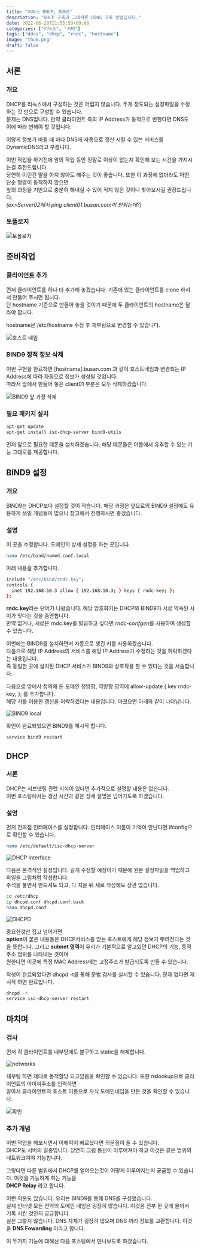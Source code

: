 ```yaml
---
title: "리눅스 DHCP, DDNS"
description: "DHCP 구축과 그에따른 DDNS 구축 방법입니다."
date: 2022-06-28T21:55:53+09:00
categories: ["리눅스", "서버"]
tags: ["ddns", "dhcp", "rndc", "hostname"]
image: "thum.png"
draft: false
---
```


## 서론

### 개요

DHCP를 리눅스에서 구성하는 것은 어렵지 않습니다. 두개 정도되는 설정파일을 수정하는 것 만으로 구성할 수 있습니다.  
문제는 DNS입니다. 만약 클라이언트 측의 IP Address가 동적으로 변한다면 DNS도 이에 따라 변해야 할 것입니다.  

이렇게 정보가 바뀔 때 마다 DNS에 자동으로 갱신 시킬 수 있는 서비스를 DynamicDNS라고 부릅니다.

이번 작업을 하기전에 앞의 작업 동안 정말로 이상이 없는지 확인해 보는 시간을 가지시는걸 추천드립니다.  
당연히 이런건 말을 하지 않아도 해주는 것이 좋습니다. 또한 이 과정에 없더라도 어떤 단순 명령이 동작하지 않으면  
앞의 과정을 기반으로 충분히 해내실 수 있어 적지 않은 것이니 찾아보시길 권장드립니다.  
*(ex>Server02에서 ping client01.busan.com이 안되는데?)*

### 토폴로지

![토폴로지](1.png)

## 준비작업

### 클라이언트 추가

먼저 클라이언트를 하나 더 추가해 놓겠습니다. 기존에 있는 클라이언트를 clone 하셔서 만들어 주시면 됩니다.  
단 hostname 기준으로 만들어 놓을 것이기 때문에 두 클라이언트의 hostname은 달라야 합니다.

hostname은 /etc/hostname 수정 후 재부팅으로 변경할 수 있습니다.

![호스트 네임](2.png)

### BIND9 정적 정보 삭제

이번 구현을 완료하면 [hostname].busan.com 과 같이 호스트네임과 변경되는 IP Address에 따라 자동으로 정보가 생성될 것입니다.  
따라서 앞에서 만들어 놓은 client01 부분은 모두 삭제하겠습니다.

![BIND9 앞 과정 삭제](3.png)


### 필요 패키지 설치

```Bash
apt-get update
apt-get install isc-dhcp-server bind9-utils
```

먼저 앞으로 필요한 데몬을 설치하겠습니다. 해당 데몬들은 이름에서 유추할 수 있는 기능 그대로를 제공합니다.

## BIND9 설정

### 개요

BIND9는 DHCP보다 설정할 것이 적습니다.
해당 과정은 앞으로의 BIND9 설정에도 유용하게 쓰일 개념들이 많으니 참고해서 진행하시면 좋겠습니다.

### 설명

이 곳을 수정합니다. 도메인의 상세 설정을 하는 곳입니다.

```Bash
nano /etc/bind/named.conf.local
```

아래 내용을 추가합니다.

```Bash
include "/etc/bind/rndc.key";
controls {
  inet 192.168.10.3 allow { 192.168.10.3; } keys { rndc-key; };
};
```

**rndc.key**라는 단어가 나왔습니다. 해당 암호화키는 DHCP와 BIND9가 서로 약속된 사이가 맞다는 것을 증명합니다.  
만약 없거나, 새로운 rndc.key를 발급하고 싶다면  *rndc-confgen*를 사용하여 생성할 수 있습니다.

이번에는 BIND9를 설치하면서 자동으로 생긴 키를 사용하겠습니다.  
다음으로 해당 IP Address의 서비스를 해당 IP Address가 수정하는 것을 허락하겠다는 내용입니다.  
즉 동일한 곳에 설치된 DHCP 서비스가 BIND9와 상호작용 할 수 있다는 것을 서술합니다.

다음으로 앞에서 정의해 둔 도메인 정방향, 역방향 영역에 allow-update { key rndc-key; }; 를 추가합니다.  
해당 키를 이용한 갱신을 허락하겠다는 내용입니다. 마쳤으면 아래와 같이 나타납니다.

![BIND9 local](4.png)

확인이 완료되었으면 BIND9를 재시작 합니다.

```Bash
service bind9 restart
```

## DHCP

### 서론

DHCP는 서브넷팅 관련 지식이 있다면 추가적으로 설명할 내용은 없습니다.  
이번 포스팅에서는 갱신 시간과 같은 상세 설명은 넘어가도록 하겠습니다.

### 설명

먼저 전파점 인터페이스를 설정합니다. 인터페이스 이름이 기억이 안난다면 ifconfig으로 확인할 수 있습니다.  

```bash
nano /etc/default/isc-dhcp-server 
```

![DHCP Interface](5.png)

다음은 본격적인 설정입니다. 길게 수정할 예정이기 때문에 원본 설정파일을 백업하고 파일을 그림처럼 작성합니다.  
주석을 풀면서 만드셔도 되고, 다 지운 뒤 새로 작성해도 상관 없습니다.

```bash
cd /etc/dhcp
cp dhcpd.conf dhcpd.conf.back
nano dhcpd.conf
```

![DHCPD](6.png)

중요한것만 집고 넘어가면  
**option**이 붙은 내용들은 DHCP서비스를 받는 호스트에게 해당 정보가 뿌려진다는 것을 뜻합니다.
그리고 **subnet 영역**이 우리가 기본적으로 알고있던 DHCP의 기능, 동적 주소 범위를 나타내는 것이며  
원한다면 이곳에 특정 MAC Address에는 고정주소가 발급되도록 만들 수 있습니다.

작성이 완료되었다면 dhcpd -t를 통해 문법 검사를 실시할 수 있습니다. 문제 없다면 재시작 하면 완료입니다.

```bash
dhcpd -t
service isc-dhcp-server restart
```

## 마치며

### 검사

먼저 각 클라이언트를 내부망에도 불구하고 static을 해제합니다.

![networks](7.png)

재부팅 하면 제대로 동적할당 되고있음을 확인할 수 있습니다. 또한 nslookup으로 클라이언트의 아이피주소를 입력하면  
알아서 클라이언트의 호스트 이름으로 자식 도메인네임을 만든 것을 확인할 수 있습니다.

![확인](8.png)

### 추가 개념

이번 작업을 해보시면서 이해력이 빠르셨다면 의문점이 들 수 있습니다.  
DHCP도 서버의 일종입니다. 당연히 그럼 통신이 이루어져야 하고 이것은 같은 범위의 네트워크여야 가능합니다.

그렇다면 다른 범위에서 DHCP를 얻어오는것이 어떻게 이루어지는지 궁금할 수 있습니다. 이것을 가능하게 하는 기능을  
**DHCP Relay** 라고 합니다.

이런 의문도 있습니다. 우리는 BIND9를 통해 DNS를 구성했습니다.  
실제 인터넷 모든 전역의 도메인 네임은 굉장히 많습니다. 이것을 전부 한 곳에 몰아서 기록 시킨 것인지 궁금합니다.  
실은 그렇지 않습니다. DNS 자체가 굉장히 많으며 DNS 끼리 정보를 교환합니다. 이것을 **DNS Fowarding** 이라고 합니다.

이 두가지 기능에 대해선 다음 포스팅에서 만나보도록 하겠습니다.